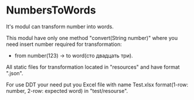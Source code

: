 # NumbersToWords
It's modul can transform number into words.

This modul have only one method "convert(String number)" where you need insert number required for transformation:
  - from number(123) -> to word(сто двадцать три).

All static files for transformation located in "resources" and have format ".json".

For use DDT your need put you Excel file with name Test.xlsx format(1-row: number, 2-row: expected word) in "test/resourse".
